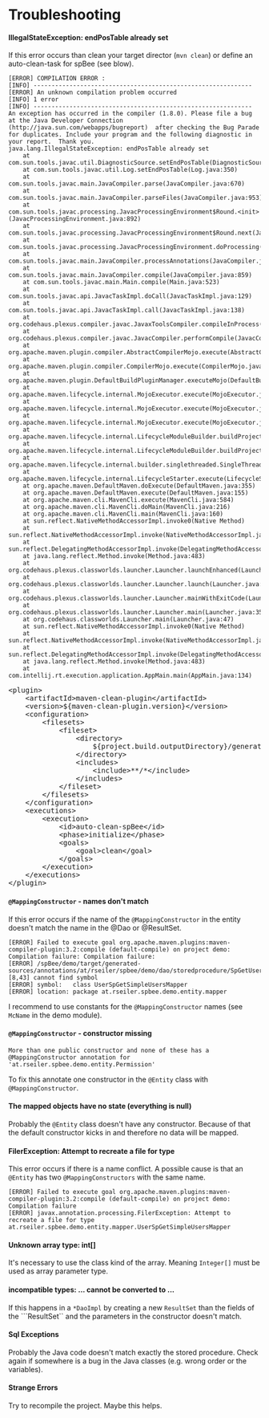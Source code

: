 # Troubleshooting


#### IllegalStateException: endPosTable already set

If this error occurs than clean your target director (```mvn clean```) or define an auto-clean-task for spBee (see blow).

    [ERROR] COMPILATION ERROR :
    [INFO] -------------------------------------------------------------
    [ERROR] An unknown compilation problem occurred
    [INFO] 1 error
    [INFO] -------------------------------------------------------------
    An exception has occurred in the compiler (1.8.0). Please file a bug at the Java Developer Connection (http://java.sun.com/webapps/bugreport)  after checking the Bug Parade for duplicates. Include your program and the following diagnostic in your report.  Thank you.
    java.lang.IllegalStateException: endPosTable already set
    	at com.sun.tools.javac.util.DiagnosticSource.setEndPosTable(DiagnosticSource.java:136)
    	at com.sun.tools.javac.util.Log.setEndPosTable(Log.java:350)
    	at com.sun.tools.javac.main.JavaCompiler.parse(JavaCompiler.java:670)
    	at com.sun.tools.javac.main.JavaCompiler.parseFiles(JavaCompiler.java:953)
    	at com.sun.tools.javac.processing.JavacProcessingEnvironment$Round.<init>(JavacProcessingEnvironment.java:892)
    	at com.sun.tools.javac.processing.JavacProcessingEnvironment$Round.next(JavacProcessingEnvironment.java:921)
    	at com.sun.tools.javac.processing.JavacProcessingEnvironment.doProcessing(JavacProcessingEnvironment.java:1187)
    	at com.sun.tools.javac.main.JavaCompiler.processAnnotations(JavaCompiler.java:1173)
    	at com.sun.tools.javac.main.JavaCompiler.compile(JavaCompiler.java:859)
    	at com.sun.tools.javac.main.Main.compile(Main.java:523)
    	at com.sun.tools.javac.api.JavacTaskImpl.doCall(JavacTaskImpl.java:129)
    	at com.sun.tools.javac.api.JavacTaskImpl.call(JavacTaskImpl.java:138)
    	at org.codehaus.plexus.compiler.javac.JavaxToolsCompiler.compileInProcess(JavaxToolsCompiler.java:125)
    	at org.codehaus.plexus.compiler.javac.JavacCompiler.performCompile(JavacCompiler.java:169)
    	at org.apache.maven.plugin.compiler.AbstractCompilerMojo.execute(AbstractCompilerMojo.java:823)
    	at org.apache.maven.plugin.compiler.CompilerMojo.execute(CompilerMojo.java:129)
    	at org.apache.maven.plugin.DefaultBuildPluginManager.executeMojo(DefaultBuildPluginManager.java:132)
    	at org.apache.maven.lifecycle.internal.MojoExecutor.execute(MojoExecutor.java:208)
    	at org.apache.maven.lifecycle.internal.MojoExecutor.execute(MojoExecutor.java:153)
    	at org.apache.maven.lifecycle.internal.MojoExecutor.execute(MojoExecutor.java:145)
    	at org.apache.maven.lifecycle.internal.LifecycleModuleBuilder.buildProject(LifecycleModuleBuilder.java:116)
    	at org.apache.maven.lifecycle.internal.LifecycleModuleBuilder.buildProject(LifecycleModuleBuilder.java:80)
    	at org.apache.maven.lifecycle.internal.builder.singlethreaded.SingleThreadedBuilder.build(SingleThreadedBuilder.java:51)
    	at org.apache.maven.lifecycle.internal.LifecycleStarter.execute(LifecycleStarter.java:120)
    	at org.apache.maven.DefaultMaven.doExecute(DefaultMaven.java:355)
    	at org.apache.maven.DefaultMaven.execute(DefaultMaven.java:155)
    	at org.apache.maven.cli.MavenCli.execute(MavenCli.java:584)
    	at org.apache.maven.cli.MavenCli.doMain(MavenCli.java:216)
    	at org.apache.maven.cli.MavenCli.main(MavenCli.java:160)
    	at sun.reflect.NativeMethodAccessorImpl.invoke0(Native Method)
    	at sun.reflect.NativeMethodAccessorImpl.invoke(NativeMethodAccessorImpl.java:62)
    	at sun.reflect.DelegatingMethodAccessorImpl.invoke(DelegatingMethodAccessorImpl.java:43)
    	at java.lang.reflect.Method.invoke(Method.java:483)
    	at org.codehaus.plexus.classworlds.launcher.Launcher.launchEnhanced(Launcher.java:289)
    	at org.codehaus.plexus.classworlds.launcher.Launcher.launch(Launcher.java:229)
    	at org.codehaus.plexus.classworlds.launcher.Launcher.mainWithExitCode(Launcher.java:415)
    	at org.codehaus.plexus.classworlds.launcher.Launcher.main(Launcher.java:356)
    	at org.codehaus.classworlds.Launcher.main(Launcher.java:47)
    	at sun.reflect.NativeMethodAccessorImpl.invoke0(Native Method)
    	at sun.reflect.NativeMethodAccessorImpl.invoke(NativeMethodAccessorImpl.java:62)
    	at sun.reflect.DelegatingMethodAccessorImpl.invoke(DelegatingMethodAccessorImpl.java:43)
    	at java.lang.reflect.Method.invoke(Method.java:483)
    	at com.intellij.rt.execution.application.AppMain.main(AppMain.java:134)

<div class="source">
<pre class="prettyprint lang-xml">
&lt;plugin&gt;
    &lt;artifactId&gt;maven-clean-plugin&lt;/artifactId&gt;
    &lt;version&gt;${maven-clean-plugin.version}&lt;/version&gt;
    &lt;configuration&gt;
        &lt;filesets&gt;
            &lt;fileset&gt;
                &lt;directory&gt;
                    ${project.build.outputDirectory}/generated-sources/annotations/
                &lt;/directory&gt;
                &lt;includes&gt;
                    &lt;include&gt;**/*&lt;/include&gt;
                &lt;/includes&gt;
            &lt;/fileset&gt;
        &lt;/filesets&gt;
    &lt;/configuration&gt;
    &lt;executions&gt;
        &lt;execution&gt;
            &lt;id&gt;auto-clean-spBee&lt;/id&gt;
            &lt;phase&gt;initialize&lt;/phase&gt;
            &lt;goals&gt;
                &lt;goal&gt;clean&lt;/goal&gt;
            &lt;/goals&gt;
        &lt;/execution&gt;
    &lt;/executions&gt;
&lt;/plugin&gt;
</pre>
</div>

#### ```@MappingConstructor``` - names don't match

If this error occurs if the name of the ```@MappingConstructor``` in the entity doesn't match the name in the @Dao or @ResultSet.

    [ERROR] Failed to execute goal org.apache.maven.plugins:maven-compiler-plugin:3.2:compile (default-compile) on project demo: Compilation failure: Compilation failure:
    [ERROR] /spBee/demo/target/generated-sources/annotations/at/rseiler/spbee/demo/dao/storedprocedure/SpGetUserWithSpGetSimpleUsers.java:[8,43] cannot find symbol
    [ERROR] symbol:   class UserSpGetSimpleUsersMapper
    [ERROR] location: package at.rseiler.spbee.demo.entity.mapper

I recommend to use constants for the ```@MappingConstructor``` names (see ```McName``` in the demo module).

#### ```@MappingConstructor``` - constructor missing

    More than one public constructor and none of these has a @MappingConstructor annotation for 'at.rseiler.spbee.demo.entity.Permission'

To fix this annotate one constructor in the ```@Entity``` class with ```@MappingConstructor```.

#### The mapped objects have no state (everything is null)

Probably the ```@Entity``` class doesn't have any constructor. Because of that the default constructor kicks in and
therefore no data will be mapped.

#### FilerException: Attempt to recreate a file for type

This error occurs if there is a name conflict. A possible cause is that an ```@Entity``` has
two ```@MappingConstructors``` with the same name.

    [ERROR] Failed to execute goal org.apache.maven.plugins:maven-compiler-plugin:3.2:compile (default-compile) on project demo: Compilation failure
    [ERROR] javax.annotation.processing.FilerException: Attempt to recreate a file for type at.rseiler.spbee.demo.entity.mapper.UserSpGetSimpleUsersMapper

#### Unknown array type: int[]

It's necessary to use the class kind of the array. Meaning ```Integer[]``` must be used as array parameter type.

#### incompatible types: ...  cannot be converted to ...

If this happens in a ```*DaoImpl``` by creating a new ```ResultSet``` than the fields of the ```ResultSet`` and the
parameters in the constructor doesn't match.

#### Sql Exceptions

Probably the Java code doesn't match exactly the stored procedure. Check again if somewhere is a bug in the Java classes
(e.g. wrong order or the variables).

#### Strange Errors

Try to recompile the project. Maybe this helps.

